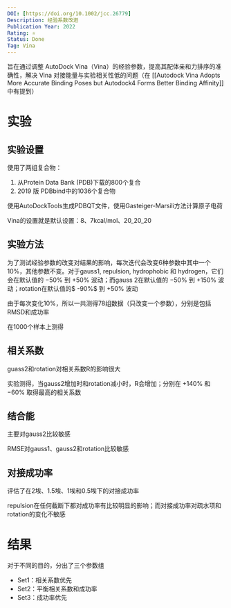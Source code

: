 ```yaml
---
DOI: [https://doi.org/10.1002/jcc.26779]
Description: 经验系数改进
Publication Year: 2022
Rating: ⭐
Status: Done
Tag: Vina
---
```


旨在通过调整 AutoDock Vina（Vina）的经验参数，提高其配体亲和力排序的准确性，解决 Vina 对接能量与实验相关性低的问题（在 [[Autodock Vina Adopts More Accurate Binding Poses but Autodock4 Forms Better Binding Affinity]] 中有提到）

# 实验

## 实验设置

使用了两组复合物：
1. 从Protein Data Bank (PDB)下载的800个复合
2. 2019 版 PDBbind中的1036个复合物

使用AutoDockTools生成PDBQT文件，使用Gasteiger-Marsili方法计算原子电荷

Vina的设置就是默认设置：8、7kcal/mol、20_20_20

## 实验方法

为了测试经验参数的改变对结果的影响，每次迭代会改变6种参数中其中一个10%，其他参数不变。对于gauss1, repulsion, hydrophobic 和 hydrogen，它们会在默认值的 $-50\%$ 到 $+50\%$ 波动；而gauss 2在默认值的 $-50\%$ 到 $+150\%$ 波动；rotation在默认值的$ -90\%$ 到 $+50\%$ 波动

由于每次变化10%，所以一共测得78组数据（只改变一个参数），分别是包括RMSD和成功率

在1000个样本上测得

## 相关系数

guass2和rotation对相关系数R的影响很大

实验测得，当gauss2增加时和rotation减小时，R会增加；分别在 $+140\%$ 和 $-60\%$ 取得最高的相关系数

## 结合能

主要对gauss2比较敏感

RMSE对gauss1、gauss2和rotation比较敏感

## 对接成功率

评估了在2埃、1.5埃、1埃和0.5埃下的对接成功率

repulsion在任何截断下都对成功率有比较明显的影响；而对接成功率对疏水项和rotation的变化不敏感

# 结果

对于不同的目的，分出了三个参数组
- Set1：相关系数优先
- Set2：平衡相关系数和成功率
- Set3：成功率优先
